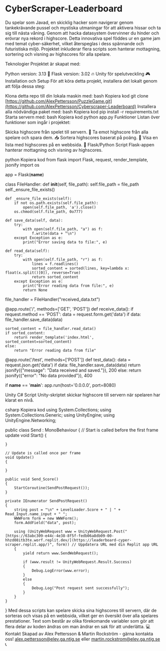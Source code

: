 # CyberScraper-Leaderboard
Du spelar som Javad, en skicklig hacker som navigerar genom tankekrävande pussel och mystiska utmaningar för att aktivera hissar och ta sig till nästa våning. Genom att hacka datasystem övervinner du hinder och erövrar nya rekord i highscore. Detta innovativa spel föddes ur en game jam med temat cyber-säkerhet, vilket återspeglas i dess spännande och futuristiska miljö. Projektet inkluderar flera scripts som hanterar mottagning, sortering och visning av highscores för alla spelare.

Teknologier
Projektet är skapat med:

Python version: 3.13 🐍
Flask version: 3.02 🔥
Unity för spelutveckling 🎮
Installation och Setup
För att köra detta projekt, installera det lokalt genom att följa dessa steg:

Klona detta repo till din lokala maskin med:
bash
Kopiera kod
git clone [https://github.com/AlexPettersson/PuzzleGame.git](https://github.com/AlexPettersson/Cyberscraper-Leaderboard)
Installera alla nödvändiga paket med:
bash
Kopiera kod
pip install -r requirements.txt
Starta servern med:
bash
Kopiera kod
python app.py
Funktioner
Listan över funktioner som ingår i projektet:

Skicka highscore från spelet till servern. 🚀
Ta emot highscore från alla spelare och spara dem. 📥
Sortera highscores baserat på poäng. 🔢
Visa en lista med highscores på en webbsida. 📄
Flask/Python Script
Flask-appen hanterar mottagning och visning av highscores.

python
Kopiera kod
from flask import Flask, request, render_template, jsonify
import os

app = Flask(__name__)

class FileHandler:
    def __init__(self, file_path):
        self.file_path = file_path
        self._ensure_file_exists()

    def _ensure_file_exists(self):
        if not os.path.exists(self.file_path):
            open(self.file_path, 'a').close()
        os.chmod(self.file_path, 0o777)

    def save_data(self, data):
        try:
            with open(self.file_path, "a") as f:
                f.write(data + "\n")
        except Exception as e:
            print("Error saving data to file:", e)

    def read_data(self):
        try:
            with open(self.file_path, "r") as f:
                lines = f.readlines()
                sorted_content = sorted(lines, key=lambda x: float(x.split()[0]), reverse=True)
                return sorted_content
        except Exception as e:
            print("Error reading data from file:", e)
            return None

file_handler = FileHandler("received_data.txt")

@app.route('/', methods=['GET', 'POST'])
def receive_data():
    if request.method == 'POST':
        data = request.form.get('data')
        if data:
            file_handler.save_data(data)

    sorted_content = file_handler.read_data()
    if sorted_content:
        return render_template('index.html', sorted_content=sorted_content)
    else:
        return "Error reading data from file"

@app.route('/test', methods=['POST'])
def test_data():
    data = request.json.get('data')
    if data:
        file_handler.save_data(data)
        return jsonify({"message": "Data received and saved."}), 200
    else:
        return jsonify({"error": "No data provided"}), 400

if __name__ == '__main__':
    app.run(host='0.0.0.0', port=8080)

Unity C# Script
Unity-skriptet skickar highscore till servern när spelaren har klarat en nivå.

csharp
Kopiera kod
using System.Collections;
using System.Collections.Generic;
using UnityEngine;
using UnityEngine.Networking;

public class Send : MonoBehaviour
{
    // Start is called before the first frame update
    void Start()
    {
        
    }

    // Update is called once per frame
    void Update()
    {
        
    }

    public void Send_Score()
    {
        StartCoroutine(SendPostRequest());
    }

    private IEnumerator SendPostRequest()
    {
        string post = "\n" + LevelLoader.Score + " | " + Read_Input.name_input + " ";
        WWWForm form = new WWWForm();
        form.AddField("data", post);
        
        using (UnityWebRequest www = UnityWebRequest.Post("[https://63abc309-e44c-4e38-8f5f-fedb06a8db09-00-hhzd08itb3te.worf.replit.dev/](https://leaderboard-cyper-scraper.replit.app/)", form)) // Uppdatera URL med din Replit app URL
        {
            yield return www.SendWebRequest();

            if (www.result != UnityWebRequest.Result.Success)
            {
                Debug.LogError(www.error);
            }
            else
            {
                Debug.Log("Post request sent successfully");
            }
        }
    }
}
Med dessa scripts kan spelare skicka sina highscores till servern, där de sorteras och visas på en webbsida, vilket ger en översikt över alla spelares prestationer.
Text som består av olika förekomande variabler som gör att flera delar av koden ändras om man ändrar en sak för att underlätta. 💻
Kontakt
Skapad av Alex Pettersson & Martin Rockström - gärna kontakta oss! alex.pettersson@elev.ga.ntig.se eller martin.rockstrom@elev.ga.ntig.se 📞
